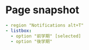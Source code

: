 # Page snapshot

```yaml
- region "Notifications alt+T"
- listbox:
  - option "前学期" [selected]
  - option "後学期"
```